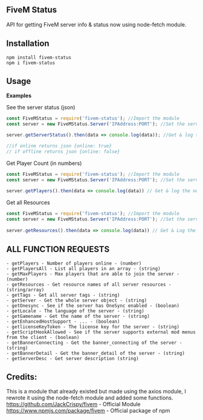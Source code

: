## FiveM Status
API for getting FiveM server info & status now using node-fetch module.

## Installation
```
npm install fivem-status
npm i fivem-status
```

## Usage
**Examples**

See the server status (json)
```js
const FiveMStatus = require('fivem-status'); //Import the module
const server = new FiveMStatus.Server('IPAddress:PORT'); //Set the server's IP Address and Port

server.getServerStatus().then(data => console.log(data)); //Get & log the Server Status!

//if online returns json {online: true}
// if offline returns json {online: false}
```

Get Player Count (in numbers)
```js
const FiveMStatus = require('fivem-status'); //Import the module
const server = new FiveMStatus.Server('IPAddress:PORT'); //Set the server's IP Address and Port
 
server.getPlayers().then(data => console.log(data)) // Get & log the number of players online in the server!
```

Get all Resources
```js
const FiveMStatus = require('fivem-status'); //Import the module
const server = new FiveMStatus.Server('IPAddress:PORT'); //Set the server's IP Address and Port
 
server.getResources().then(data => console.log(data)) // Get & Log the resources of server!
```


## **ALL FUNCTION REQUESTS**
```
- getPlayers - Number of players online - (number)
- getPlayersAll - List all players in an array - (string)
- getMaxPlayers - Max players that are able to join the server - (number)
- getResources - Get resource names of all server resources - (string/array)
- getTags - Get all server tags - (string)
- getServer - Get the whole server object - (string)
- getOnesync - See if the server has OneSync enabled - (boolean)
- getLocale - The language of the server - (string)
- getGamename - Get the name of the server - (string)
- getEnhancedHostSupport - ... - (boolean)
- getlicenseKeyToken - The license key for the server - (string)
- getScriptHookAllowed - See if the server supports external mod menus from the client - (boolean)
- getBannerConnecting - Get the banner_connecting of the server - (string)
- getBannerDetail - Get the banner_detail of the server - (string)
- getServerDesc - Get server description (string) 
```

## Credits:
This is a module that already existed but made using the axios module, I rewrote it using the node-fetch module and added some functions.
https://github.com/JackCrispy/fivem - Official Module
https://www.npmjs.com/package/fivem - Official package of npm